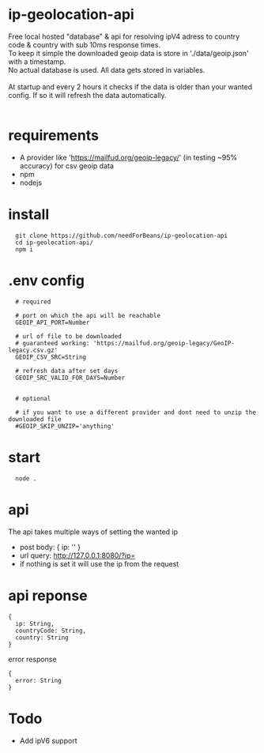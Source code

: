 # ip-geolocation-api
  Free local hosted "database" & api for resolving ipV4 adress to country code & country with sub 10ms response times.
  <br />
  To keep it simple the downloaded geoip data is store in './data/geoip.json' with a timestamp.
  <br />
  No actual database is used. All data gets stored in variables.
  <br /><br />
  At startup and every 2 hours it checks if the data is older than your wanted config. If so it will refresh the data automatically.
  <br /><br />

# requirements
  * A provider like 'https://mailfud.org/geoip-legacy/' (in testing ~95% accuracy) for csv geoip data
  * npm
  * nodejs

# install
```
  git clone https://github.com/needForBeans/ip-geolocation-api
  cd ip-geolocation-api/
  npm i
```
# .env config
```
  # required

  # port on which the api will be reachable
  GEOIP_API_PORT=Number

  # url of file to be downloaded
  # guaranteed working: 'https://mailfud.org/geoip-legacy/GeoIP-legacy.csv.gz'
  GEOIP_CSV_SRC=String

  # refresh data after set days
  GEOIP_SRC_VALID_FOR_DAYS=Number


  # optional

  # if you want to use a different provider and dont need to unzip the downloaded file
  #GEOIP_SKIP_UNZIP='anything'
```

# start
```
  node .
```

# api
  The api takes multiple ways of setting the wanted ip
  * post body: { ip: '' }
  * url query: http://127.0.0.1:8080/?ip=
  * if nothing is set it will use the ip from the request

# api reponse
```
{
  ip: String,
  countryCode: String,
  country: String
}
```
error response
```
{
  error: String  
}
```

# Todo
  * Add ipV6 support
